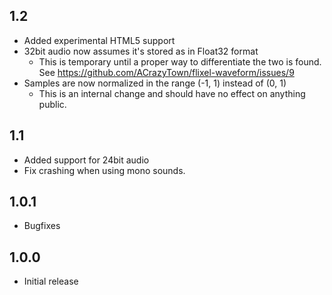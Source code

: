 ## 1.2
- Added experimental HTML5 support
- 32bit audio now assumes it's stored as in Float32 format
    - This is temporary until a proper way to differentiate the two is found. See https://github.com/ACrazyTown/flixel-waveform/issues/9
- Samples are now normalized in the range (-1, 1) instead of (0, 1)
    - This is an internal change and should have no effect on anything public.

## 1.1
- Added support for 24bit audio
- Fix crashing when using mono sounds.

## 1.0.1
- Bugfixes

## 1.0.0
- Initial release
